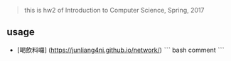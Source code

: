 > this is hw2 of Introduction to Computer Science, Spring, 2017
## usage
* [喝飲料囉] (https://junliang4ni.github.io/network/)
ˋˋˋ bash
comment
ˋˋˋ 
